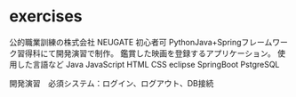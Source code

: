 # exercises
公的職業訓練の株式会社 NEUGATE 初心者可 PythonJava+Springフレームワーク習得科にて開発演習で制作。
鑑賞した映画を登録するアプリケーション。
使用した言語など
Java JavaScript HTML CSS eclipse SpringBoot PstgreSQL

開発演習　必須システム：ログイン、ログアウト、DB接続
